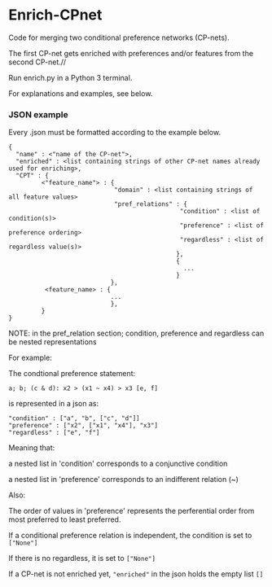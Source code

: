 # Enrich-CPnet

Code for merging two conditional preference networks (CP-nets).

The first CP-net gets enriched with preferences and/or features from the second CP-net.//


Run enrich.py in a Python 3 terminal.

For explanations and examples, see below.


### JSON example


Every .json must be formatted according to the example below.


```
{ 
  "name" : <"name of the CP-net">,  
  "enriched" : <list containing strings of other CP-net names already used for enriching>,
  "CPT" : {     
         <"feature_name"> : {         
                             "domain" : <list containing strings of all feature values>                            
                             "pref_relations" : {                           
                                               "condition" : <list of condition(s)>                                            
                                               "preference" : <list of preference ordering>                                             
                                               "regardless" : <list of regardless value(s)>                                          
                                              },                                          
                                              {                                              
                                                ...                                               
                                              }                                              
                            },                            
          <feature_name> : {          
                            ...                           
                            },                           
         }     
}
```


NOTE: in the pref_relation section; condition, preference and regardless can be nested representations

For example:

The condtional preference statement:   
```
a; b; (c & d): x2 > (x1 ~ x4) > x3 [e, f]
```

is represented in a json as:           
```
"condition" : ["a", "b", ["c", "d"]]
"preference" : ["x2", ["x1", "x4"], "x3"]                  
"regardless" : ["e", "f"]
```
                                       
Meaning that: 

a nested list in 'condition' corresponds to a conjunctive condition

a nested list in 'preference' corresponds to an indifferent relation (~)

Also:

The order of values in 'preference' represents the perferential order from most preferred to least preferred.

If a conditional preference relation is independent, the condition is set to ```["None"]```

If there is no regardless, it is set to ```["None"]```

If a CP-net is not enriched yet, ```"enriched"``` in the json holds the empty list ```[]```
